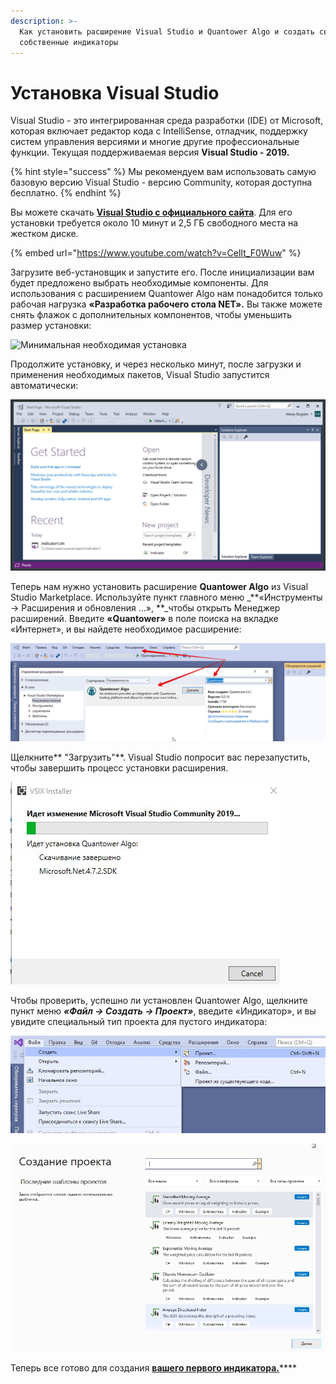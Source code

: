 ```yaml
---
description: >-
  Как установить расширение Visual Studio и Quantower Algo и создать свои
  собственные индикаторы
---
```


# Установка Visual Studio

Visual Studio - это интегрированная среда разработки (IDE) от Microsoft, которая включает редактор кода с IntelliSense, отладчик, поддержку систем управления версиями и многие другие профессиональные функции. Текущая поддерживаемая версия **Visual Studio - 2019.**

{% hint style="success" %}
Мы рекомендуем вам использовать самую базовую версию Visual Studio - версию Community, которая доступна бесплатно.
{% endhint %}

Вы можете скачать [**Visual Studio с официального сайта**](https://visualstudio.microsoft.com/ru/thank-you-downloading-visual-studio/?sku=Community\&rel=16). Для его установки требуется около 10 минут и 2,5 ГБ свободного места на жестком диске.

{% embed url="https://www.youtube.com/watch?v=CelIt_F0Wuw" %}

Загрузите веб-установщик и запустите его. После инициализации вам будет предложено выбрать необходимые компоненты. Для использования с расширением Quantower Algo нам понадобится только рабочая нагрузка **«Разработка рабочего стола NET».** Вы также можете снять флажок с дополнительных компонентов, чтобы уменьшить размер установки:

![Минимальная необходимая установка](../.gitbook/assets/screenshot\_1dd.png)

Продолжите установку, и через несколько минут, после загрузки и применения необходимых пакетов, Visual Studio запустится автоматически:

![Представление Visual Studio 2019 по умолчанию](../.gitbook/assets/default-view-of-visual-studio.png)

Теперь нам нужно установить расширение **Quantower Algo** из Visual Studio Marketplace. Используйте пункт главного меню _**«Инструменты -> Расширения и обновления ...», **_чтобы открыть Менеджер расширений. Введите **«Quantower»** в поле поиска на вкладке «Интернет», и вы найдете необходимое расширение:

![](../.gitbook/assets/upravlenie-rasshireniyami.png)

Щелкните** "Загрузить"**. Visual Studio попросит вас перезапустить, чтобы завершить процесс установки расширения.

![](../.gitbook/assets/idet-ustanovka-quantower.jpg)

Чтобы проверить, успешно ли установлен Quantower Algo, щелкните пункт меню _**«Файл -> Создать -> Проект»**_, введите «Индикатор», и вы увидите специальный тип проекта для пустого индикатора:

![ Файл -> Создать -> Проект](../.gitbook/assets/sozdat-proekt.jpg)

![](../.gitbook/assets/sozdat-proekt-indikator.jpg)

Теперь все готово для создания [**вашего первого индикатора.**](https://app.gitbook.com/@quantower/s/quantower-ru/\~/drafts/-MbWdSvrjFLRXlV514IW/quantower-algo/simple-indicator)****
